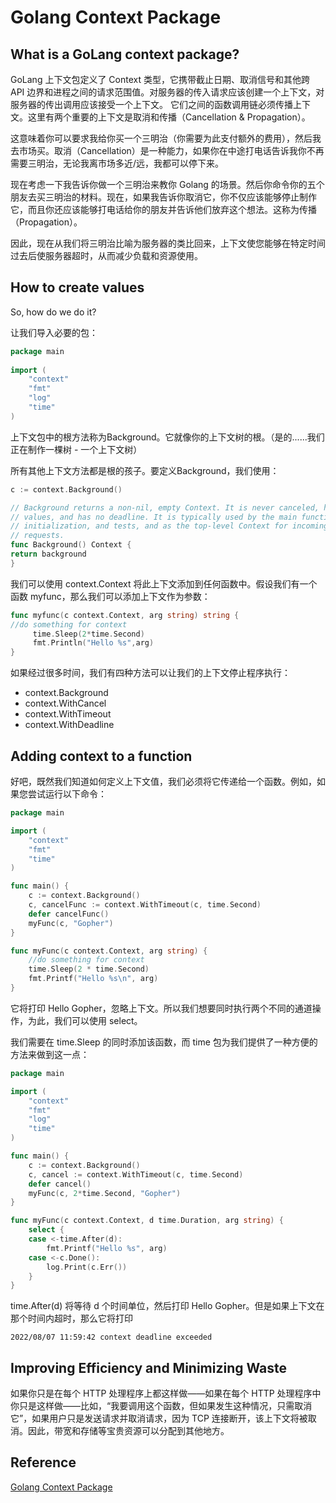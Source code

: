 # Golang Context Package 

## What is a GoLang context package?

GoLang 上下文包定义了 Context 类型，它携带截止日期、取消信号和其他跨 API 边界和进程之间的请求范围值。对服务器的传入请求应该创建一个上下文，对服务器的传出调用应该接受一个上下文。
它们之间的函数调用链必须传播上下文。这里有两个重要的上下文是取消和传播（Cancellation & Propagation）。

这意味着你可以要求我给你买一个三明治（你需要为此支付额外的费用），然后我去市场买。取消（Cancellation）是一种能力，如果你在中途打电话告诉我你不再需要三明治，无论我离市场多近/远，我都可以停下来。

现在考虑一下我告诉你做一个三明治来教你 Golang 的场景。然后你命令你的五个朋友去买三明治的材料。现在，如果我告诉你取消它，你不仅应该能够停止制作它，而且你还应该能够打电话给你的朋友并告诉他们放弃这个想法。这称为传播（Propagation）。

因此，现在从我们将三明治比喻为服务器的类比回来，上下文使您能够在特定时间过去后使服务器超时，从而减少负载和资源使用。

## How to create values

So, how do we do it?

让我们导入必要的包：

```go
package main
 
import (
    "context"
    "fmt"
    "log"
    "time"
)
```

上下文包中的根方法称为Background。它就像你的上下文树的根。（是的......我们正在制作一棵树 - 一个上下文树）

所有其他上下文方法都是根的孩子。要定义Background，我们使用：

```go	
c := context.Background()
```

```go
// Background returns a non-nil, empty Context. It is never canceled, has no
// values, and has no deadline. It is typically used by the main function,
// initialization, and tests, and as the top-level Context for incoming
// requests.
func Background() Context {
return background
}
```

我们可以使用 context.Context 将此上下文添加到任何函数中。假设我们有一个函数 myfunc，那么我们可以添加上下文作为参数：

```go
func myfunc(c context.Context, arg string) string {
//do something for context
     time.Sleep(2*time.Second)
     fmt.Println("Hello %s",arg)
}
```

如果经过很多时间，我们有四种方法可以让我们的上下文停止程序执行：

- context.Background
- context.WithCancel
- context.WithTimeout
- context.WithDeadline

## Adding context to a function

好吧，既然我们知道如何定义上下文值，我们必须将它传递给一个函数。例如，如果您尝试运行以下命令：

```go
package main

import (
	"context"
	"fmt"
	"time"
)

func main() {
	c := context.Background()
	c, cancelFunc := context.WithTimeout(c, time.Second)
	defer cancelFunc()
	myFunc(c, "Gopher")
}

func myFunc(c context.Context, arg string) {
	//do something for context
	time.Sleep(2 * time.Second)
	fmt.Printf("Hello %s\n", arg)
}

```

它将打印 Hello Gopher，忽略上下文。所以我们想要同时执行两个不同的通道操作，为此，我们可以使用 select。

我们需要在 time.Sleep 的同时添加该函数，而 time 包为我们提供了一种方便的方法来做到这一点：

```go
package main

import (
	"context"
	"fmt"
	"log"
	"time"
)

func main() {
	c := context.Background()
	c, cancel := context.WithTimeout(c, time.Second)
	defer cancel()
	myFunc(c, 2*time.Second, "Gopher")
}

func myFunc(c context.Context, d time.Duration, arg string) {
	select {
	case <-time.After(d):
		fmt.Printf("Hello %s", arg)
	case <-c.Done():
		log.Print(c.Err())
	}
}
```

time.After(d) 将等待 d 个时间单位，然后打印 Hello Gopher。但是如果上下文在那个时间内超时，那么它将打印

```shell
2022/08/07 11:59:42 context deadline exceeded
```

## Improving Efficiency and Minimizing Waste
如果你只是在每个 HTTP 处理程序上都这样做——如果在每个 HTTP 处理程序中你只是这样做——比如，“我要调用这个函数，但如果发生这种情况，只需取消它”，如果用户只是发送请求并取消请求，因为 TCP 连接断开，该上下文将被取消。因此，带宽和存储等宝贵资源可以分配到其他地方。


## Reference
[Golang Context Package](https://golangdocs.com/golang-context-package)
